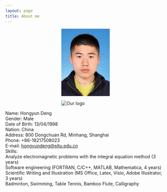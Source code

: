 ```yaml
---
layout: page
title: About me
---
```


<img 
    style="display: block; 
           margin-left: auto;
           margin-right: auto;
           width: 30%;"
    src="Hongyun_Deng.png" 
    alt="Our logo">
</img>

<img 
    style="display: block; 
           margin-left: auto;
           margin-right: auto;
           width: 30%;"
    src="https://markdown.land/wp-content/uploads/2021/06/markdown-512px.png" 
    alt="Our logo">
</img>

Name: Hongyun Deng<br>
Gender: Male<br>
Date of Birth: 13/04/1998<br>
Nation: China<br>
Address: 800 Dongchuan Rd, Minhang, Shanghai<br>
Phone: +86-18217508023<br>
E-mail: hongyundeng@sjtu.edu.cn<br>
Skills:<br>
Analyze electromagnetic problems with the integral equation method (3 years)<br>
Software engineering (FORTRAN, C/C++, MATLAB, Mathematica, 4 years)<br>
Scientific Writing and Illustration (MS Office, Latex, Visio, Adobe Illustrator, 3 years) <br>
Badminton, Swimming, Table Tennis, Bamboo Flute, Calligraphy
